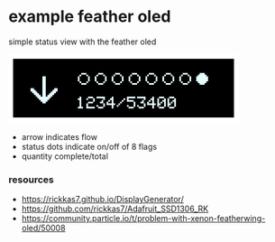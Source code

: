 example feather oled
===

simple status view with the feather oled

![preview](images/oled-status.png)

- arrow indicates flow
- status dots indicate on/off of 8 flags
- quantity complete/total

### resources
- https://rickkas7.github.io/DisplayGenerator/
- https://github.com/rickkas7/Adafruit_SSD1306_RK
- https://community.particle.io/t/problem-with-xenon-featherwing-oled/50008

